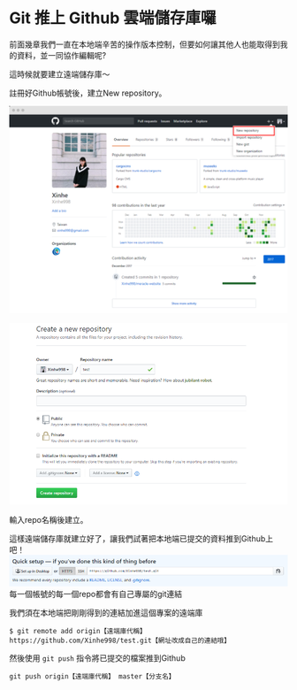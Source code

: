 # Git 推上 Github 雲端儲存庫囉

前面幾章我們一直在本地端辛苦的操作版本控制，但要如何讓其他人也能取得到我的資料，並一同協作編輯呢?

這時候就要建立遠端儲存庫～

註冊好Github帳號後，建立New repository。

![](/assets/xinhe_github.png)

![](/assets/22.png)

輸入repo名稱後建立。

這樣遠端儲存庫就建立好了，讓我們試著把本地端已提交的資料推到Github上吧！![](/assets/23.png)每一個帳號的每一個repo都會有自己專屬的git連結

我們須在本地端把剛剛得到的連結加進這個專案的遠端庫

```
$ git remote add origin【遠端庫代稱】 https://github.com/Xinhe998/test.git【網址改成自己的連結哦】
```

然後使用 `git push` 指令將已提交的檔案推到Github

```
git push origin【遠端庫代稱】 master【分支名】
```



